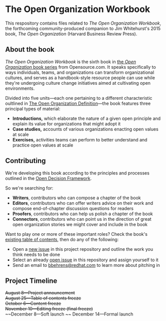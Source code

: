# The Open Organization Workbook

This respository contains files related to _The Open Organization Workbook_, the forthcoming community-produced companion to Jim Whitehurst's 2015 book, _The Open Organization_ (Harvard Business Review Press).

## About the book

_The Open Organization Workbook_ is the sixth book in [the _Open Organization_ book series](https://opensource.com/open-organization/resources/book-series) from Opensource.com. It speaks specifically to ways individuals, teams, and organizations can transform organizational cultures, and serves as a handbook-style resource people can use while they're undergoing culture change initiatives aimed at cultivating open environments.

Divided into five units—each one pertaining to a different characteristic oultlined in [The Open Organization Definition](https://opensource.com/open-organization/resources/open-org-definition)—the book features three principal types of material: 

- **Introductions,** which elaborate the nature of a given open principle and explain its value for organizations that might adopt it
- **Case studies,** accounts of various organizations enacting open values at scale
- **Exercises,** activities teams can perform to better understand and practice open values at scale

## Contributing

We're developing this book according to the principles and processes outlined in the [Open Decision Framework](https://opensource.com/open-organization/resources/open-decision-framework).

So we're searching for:

- **Writers**, contributors who can compose a chapter of the book
- **Editors**, contributors who can offer writers advice on their work and compose end-of-chapter discussion questions for readers
- **Proofers**, contributors who can help us polish a chapter of the book
- **Connectors**, contributors who can point us in the direction of great open organization stories we might cover and include in the book

Want to play one or more of these important roles? Check the book's [existing table of contents](https://github.com/open-organization-ambassadors/open-org-workbook/blob/master/open_org_workbook_toc.md), then do any of the following:

- Open a [new issue](https://github.com/open-organization-ambassadors/open-org-workbook/issues) in this project repository and outline the work you think needs to be done
- Select an already [open issue](https://github.com/open-organization-ambassadors/open-org-workbook/issues) in this repository and assign yourself to it
- Send an email to <bbehrens@redhat.com> to learn more about pitching in

## Project Timeline

~~August 8—Project announcement~~  
~~August 25—Table of contents freeze~~  
~~October 6—Content freeze~~  
~~November 10—Editing freeze (final freeze)~~  
~~December 8—Soft launch  ~~
December 14—Formal launch  
